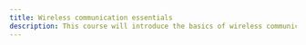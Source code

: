 ```yaml
---
title: Wireless communication essentials
description: This course will introduce the basics of wireless communications, wireless transmission fundamentals including radio propagation models, antenna technologies, wireless link budget and the relationship between modulation, throughput, energy and transmission range.
---
```


